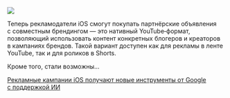<!--2025-08-17 14:07:46-->
<div class="yb">
  <div class="rss habr"><img src="https://habrastorage.org/getpro/habr/upload_files/23c/295/0cc/23c2950cc60de8c59a2df18378c763a2.webp" /><p>Теперь рекламодатели iOS смогут покупать партнёрские объявления с&nbsp;совместным брендингом&nbsp;— это нативный YouTube‑формат, позволяющий использовать контент конкретных блогеров и креаторов в&nbsp;кампаниях брендов. Такой вариант доступен как&nbsp;для&nbsp;рекламы в&nbsp;ленте YouTube, так и для&nbsp;роликов в&nbsp;Shorts.</p><p>Кроме того, стали возможны... <p class="titl"><a href="https://habr.com/ru/companies/bothub/news/937950/?utm_source=habrahabr&utm_medium=rss&utm_campaign=937950">Рекламные кампании iOS получают новые инструменты от Google с поддержкой ИИ</a></p></div>
</div>
